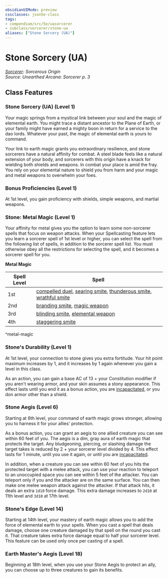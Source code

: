 ```yaml
---
obsidianUIMode: preview
cssclasses: json5e-class
tags:
- compendium/src/5e/uasorcerer
- subclass/sorcerer/stone-ua
aliases: ["Stone Sorcery (UA)"]
---
```

# Stone Sorcery (UA)
*[Sorcerer](sorcerer.md): Sorcerous Origin*  
*Source: Unearthed Arcana: Sorcerer p. 3*  


## Class Features

### Stone Sorcery (UA) (Level 1)

Your magic springs from a mystical link between your soul and the magic of elemental earth. You might trace a distant ancestor to the Plane of Earth, or your family might have earned a mighty boon in return for a service to the dao lords. Whatever your past, the magic of elemental earth is yours to command.

Your link to earth magic grants you extraordinary resilience, and stone sorcerers have a natural affinity for combat. A steel blade feels like a natural extension of your body, and sorcerers with this origin have a knack for wielding both shields and weapons. In combat your place is amid the fray. You rely on your elemental nature to shield you from harm and your magic and metal weapons to overwhelm your foes.

### Bonus Proficiencies (Level 1)

At 1st level, you gain proficiency with shields, simple weapons, and martial weapons.

### Stone: Metal Magic (Level 1)

Your affinity for metal gives you the option to learn some non-sorcerer spells that focus on weapon attacks. When your Spellcasting feature lets you learn a sorcerer spell of 1st level or higher, you can select the spell from the following list of spells, in addition to the sorcerer spell list. You must otherwise obey all the restrictions for selecting the spell, and it becomes a sorcerer spell for you.

**Metal Magic**

| Spell Level | Spell |
|-------------|-------|
| 1st | [compelled duel](/Systems/5e/spells/compelled-duel.md), [searing smite](/Systems/5e/spells/searing-smite.md), [thunderous smite](/Systems/5e/spells/thunderous-smite.md), [wrathful smite](/Systems/5e/spells/wrathful-smite.md) |
| 2nd | [branding smite](/Systems/5e/spells/branding-smite.md), [magic weapon](/Systems/5e/spells/magic-weapon.md) |
| 3rd | [blinding smite](/Systems/5e/spells/blinding-smite.md), [elemental weapon](/Systems/5e/spells/elemental-weapon.md) |
| 4th | [staggering smite](/Systems/5e/spells/staggering-smite.md) |
^metal-magic

### Stone's Durability (Level 1)

At 1st level, your connection to stone gives you extra fortitude. Your hit point maximum increases by 1, and it increases by 1 again whenever you gain a level in this class.

As an action, you can gain a base AC of 13 + your Constitution modifier if you aren't wearing armor, and your skin assumes a stony appearance. This effect lasts until you end it as a bonus action, you are [incapacitated](/Systems/5e/rules/conditions.md#incapacitated), or you don armor other than a shield.

### Stone Aegis (Level 6)

Starting at 6th level, your command of earth magic grows stronger, allowing you to harness it for your allies' protection.

As a bonus action, you can grant an aegis to one allied creature you can see within 60 feet of you. The aegis is a dim, gray aura of earth magic that protects the target. Any bludgeoning, piercing, or slashing damage the target takes is reduced by 2 + your sorcerer level divided by 4. This effect lasts for 1 minute, until you use it again, or until you are [incapacitated](/Systems/5e/rules/conditions.md#incapacitated).

In addition, when a creature you can see within 60 feet of you hits the protected target with a melee attack, you can use your reaction to teleport to an unoccupied space you can see within 5 feet of the attacker. You can teleport only if you and the attacker are on the same surface. You can then make one melee weapon attack against the attacker. If that attack hits, it deals an extra `1d10` force damage. This extra damage increases to `2d10` at 11th level and `3d10` at 17th level.

### Stone's Edge (Level 14)

Starting at 14th level, your mastery of earth magic allows you to add the force of elemental earth to your spells. When you cast a spell that deals damage, choose one creature damaged by that spell on the round you cast it. That creature takes extra force damage equal to half your sorcerer level. This feature can be used only once per casting of a spell.

### Earth Master's Aegis (Level 18)

Beginning at 18th level, when you use your Stone Aegis to protect an ally, you can choose up to three creatures to gain its benefits.
